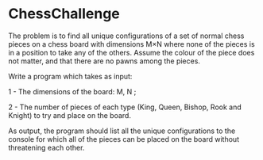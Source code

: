 # ChessChallenge

The problem is to find all unique configurations of a set of normal chess pieces on a chess board with dimensions M×N 
where none of the pieces is in a position to take any of the others. Assume the colour of the piece does not matter, 
and that there are no pawns among the pieces. 

Write a program which takes as input: 

1 - The dimensions of the board: M, N ;

2 - The number of pieces of each type (King, Queen, Bishop, Rook and Knight) to try and place on the board.


As output, the program should list all the unique configurations to the console for which all of the pieces can be placed on the board without threatening each other.
